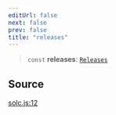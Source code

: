 ```yaml
---
editUrl: false
next: false
prev: false
title: "releases"
---
```


> `const` **releases**: [`Releases`](/reference/tevm/solc/type-aliases/releases/)

## Source

[solc.js:12](https://github.com/evmts/tevm-monorepo/blob/main/bundler-packages/solc/src/solc.js#L12)
